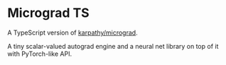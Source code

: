 # Micrograd TS

A TypeScript version of [karpathy/micrograd](https://github.com/karpathy/micrograd).

A tiny scalar-valued autograd engine and a neural net library on top of it with PyTorch-like API.
